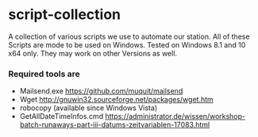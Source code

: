 # script-collection
A collection of various scripts we use to automate our station. All of these Scripts are mode to be used on Windows. Tested on Windows 8.1 and 10 x64 only. They may work on other Versions as well.

### Required tools are 

- Mailsend.exe https://github.com/muquit/mailsend
- Wget http://gnuwin32.sourceforge.net/packages/wget.htm
- robocopy (available since Windows Vista)
- GetAllDateTimeInfos.cmd https://administrator.de/wissen/workshop-batch-runaways-part-iii-datums-zeitvariablen-17083.html
